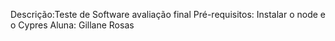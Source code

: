 Descrição:Teste de Software avaliação final
Pré-requisitos: Instalar o node e o Cypres
Aluna: Gillane Rosas
